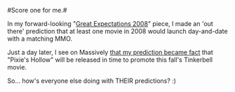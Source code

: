 #Score one for me.#

In my forward-looking "[Great Expectations 2008](http://westkarana.com/index.php/2008/01/02/great-expectations-2008/)" piece, I made an 'out there' prediction that at least one movie in 2008 would launch day-and-date with a matching MMO. 

Just a day later, I see on Massively [that my prediction became fact](http://www.massively.com/2008/01/03/disney-investing-a-cool-100m-in-virtual-worlds/) that "Pixie's Hollow" will be released in time to promote this fall's Tinkerbell movie.

So... how's everyone else doing with THEIR predictions? :)


